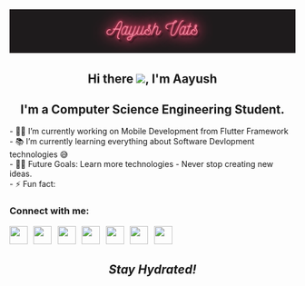 <img src="https://github.com/aayushvats/aayushvats/blob/main/download%20(2).gif" />
<h2 align='center'>Hi there <img src="https://raw.githubusercontent.com/MartinHeinz/MartinHeinz/master/wave.gif" width="30px">, I'm Aayush</h2>
<h2 align='center'>
I'm a Computer Science Engineering Student.
</h2>
<p>
- 👨‍💻 I’m currently working on Mobile Development from Flutter Framework<br>
- 📚 I’m currently learning everything about Software Devlopment technologies 😅<br>
- 💪🏼 Future Goals: Learn more technologies - Never stop creating new ideas.<br>
- ⚡ Fun fact:
</p>
<h3>Connect with me:</h3>
<a href = "https://www.instagram.com/vats.uup/" ><img height="32" width="32" src="https://www.flaticon.com/svg/static/icons/svg/1051/1051262.svg" /></a> &thinsp; <a href = "https://twitter.com/vatsuup" ><img height="32" width="32" src="https://www.flaticon.com/svg/static/icons/svg/1051/1051280.svg" /></a> &thinsp; <a href = "https://open.spotify.com/user/bls7cxahv6v718nh52q0hi551?si=ki9qWILxThuUUBm4LVBebw" ><img height="32" width="32" src="https://www.flaticon.com/svg/static/icons/svg/1051/1051283.svg"/></a> &thinsp; <a href = "https://www.linkedin.com/in/aayush-vats/"><img height="32" width="32" src="https://www.flaticon.com/svg/static/icons/svg/1051/1051282.svg"/></a> &thinsp; <a href= "https://www.reddit.com/user/aayushvats" ><img height="32" width="32" src="https://www.flaticon.com/svg/static/icons/svg/1051/1051279.svg" /></a> &thinsp; <a href = "https://www.last.fm/user/Rick1201" ><img height="32" width="32" src="https://www.flaticon.com/svg/static/icons/svg/1051/1051265.svg" /></a> &thinsp; <a href = "t.me/Rickk_97" ><img height="32" width="32" src="https://www.flaticon.com/svg/static/icons/svg/1051/1051266.svg" /></a> &thinsp;





<h2 align='center'><i>Stay Hydrated!</i></h2>
